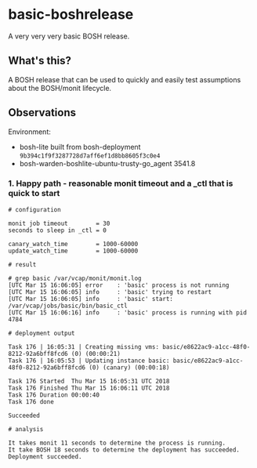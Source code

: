 # basic-boshrelease

A very very very basic BOSH release.

## What's this?

A BOSH release that can be used to quickly and easily test assumptions about the BOSH/monit lifecycle.

## Observations

Environment:
  * bosh-lite built from bosh-deployment `9b394c1f9f3287728d7aff6ef1d8bb8605f3c0e4`
  * bosh-warden-boshlite-ubuntu-trusty-go_agent 3541.8

### 1. Happy path - reasonable monit timeout and a _ctl that is quick to start

```
# configuration

monit job timeout        = 30
seconds to sleep in _ctl = 0

canary_watch_time        = 1000-60000
update_watch_time        = 1000-60000
```

```
# result

# grep basic /var/vcap/monit/monit.log
[UTC Mar 15 16:06:05] error    : 'basic' process is not running
[UTC Mar 15 16:06:05] info     : 'basic' trying to restart
[UTC Mar 15 16:06:05] info     : 'basic' start: /var/vcap/jobs/basic/bin/basic_ctl
[UTC Mar 15 16:06:16] info     : 'basic' process is running with pid 4784

# deployment output

Task 176 | 16:05:31 | Creating missing vms: basic/e8622ac9-a1cc-48f0-8212-92a6bff8fcd6 (0) (00:00:21)
Task 176 | 16:05:53 | Updating instance basic: basic/e8622ac9-a1cc-48f0-8212-92a6bff8fcd6 (0) (canary) (00:00:18)

Task 176 Started  Thu Mar 15 16:05:31 UTC 2018
Task 176 Finished Thu Mar 15 16:06:11 UTC 2018
Task 176 Duration 00:00:40
Task 176 done

Succeeded
```

```
# analysis

It takes monit 11 seconds to determine the process is running.
It take BOSH 18 seconds to determine the deployment has succeeded.
Deployment succeeded.
```
